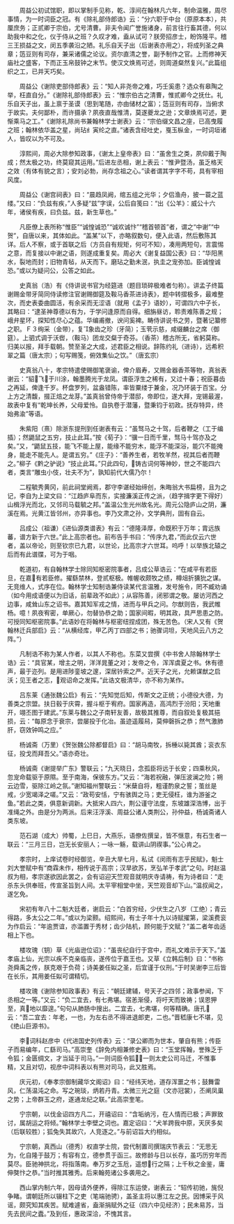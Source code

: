 <!-- { "loadSidebar": true } -->
　　周益公初试馆职，即以掌制手见称，乾、淳间在翰林凡六年，制命温雅，周尽事情，为一时词臣之冠。有《除礼部侍郎诰》云：“分六职于中台（原原本本），共厘庶务；正贰卿于宗伯，尤号清曹。非夫令闻广誉施诸身，前言往行畜其德，何以助我中和之化，仪于侍从之班？久叹才难，盍从试可？朕旁招彦士，盼饰隆平。稽三王损益之文，闵五季袭沿之陋。礼乐自天子出（后谢表亦用之），将成列圣之典章；笾豆则有司存，兼采诸儒之论议。资尔直清之誉，副予制作之官。上而修神天庙社之盛客，下而正玉帛鼓钟之末节。使汉文焕焉可述，则周道粲然复兴。”此篇组织之工，已并天巧矣。

　　周益公《谢除吏部侍郎表》云：“知人非尧帝之难，巧壬奚患？选众有皋陶之举，枉直自分。”《谢除礼部侍郎表》云：“惟宗伯古之清曹，惟贰卿今之抚仕。礼乐自天子出，虽上禀于圣谟（思到笔随，亦由储材之富）；笾豆则有司存，当俯求于故实。夫何鄙朴，而许摄承？夙夜直哉惟清，莫遂夔龙之逊；文章焕焉可述，更惭乘马之工。”《谢除礼除尚书兼翰林学士谢表》云：“宗伯缀文昌之座，已高曳履之班；翰林依华盖之星，尚玷纟寅纶之直。”诸表含经吐史，戛玉枞金，一时词垣诸人，皆叹以为不可及。

　　淳熙间，周必大除参知政事，《谢太上皇帝表》曰：“虽舍生之类，夙仰戴于陶成；然太极之功，终莫窥其运用。”后进左丞相，谢上表云：“惟尹暨汤，虽乏格天之效（有体有貌之言）；安刘必勃，尚存念祖之心。”读者谓其字字不苟，具有宰相风度。

　　周益公《谢宫祠表》曰：“晨趋凤阙，绾五组之光华；夕侣渔舟，披一蓑之蓝缕。”又曰：“负兹有疾，”人多疑“兹”字误，公后自笺曰：“出《公羊》：威公十六年，诸侯有疾，曰负兹。兹，新生草也。”

　　凡臣僚上表所称“惟臣”“诚惶诚恐”“诚欢诚忭”“稽首顿首”者，谓之“中谢”“中贺”，自唐以来，其体如此。“盖某”以下，亦略叙数句，便入此语，然后敷陈其详。后人不察，或于首联之后（方员自有规矩，何可不知），凑用两短句，言震惕之意，而复接以中谢之语，则遂成重复矣。周必大《谢复益国公表》曰：“华阳黑水，裂地而封；旧物青毡，从天而下。磨玷之勤未泯，执圭之宠弥加。臣诚惶诚恐。”或以为疑问公，公答之如此。

　　史真翁（浩）有《侍讲说书官为经筵进（题目琐碎极难者匀称）。讲孟子终篇谢赐金带牙简同侍读修注官谢赐御筵及鞍马香茶进诗表》，题中转摺极多，最难整次，而史表委曲圆活，有余采而无涩语（就用《孟子》语妙），可谓四六中子长，其略曰：“逮圣神尊德以有为，于学问逢原而自得。细旃昼访，聆责难陈善之规；峨弁星环，探知性尽心之蕴。华编甫撤，谀问奚裨。畴侍讲说书之劳，暨著记纂修之职。Ｆ３绚采（金带），复象齿之珍（牙简）；玉茕示慈，咸缀麟台之席（御筵）。上驷式调于沃辔，（鞍马）团龙交粲于奇芬。（香茶）稽古所无，省躬莫称。归美以报，拜手载朝。赞至圣之大成，述君臣之相说。辞陈约礼（进诗），远希积翠之篇（唐太宗）；句写赐笺，俯效集仙之饮。”（唐玄宗）

　　史真翁八十，孝宗特遣使赐御笔褒谕，俾介眉寿，又赐金器香茶等物，真翁表谢云：“貂飞于川涂，翰墨腾光于龙凤。谓臣浮生之稀有，又过十春；祝臣暮齿之再延，俾逢千岁。杯盘罗列，盆盎错陈，率皆粟缕于兼金，况乃环装于百宝。分上方之清馥，掇正焙之龙芽。”盖真翁曾侍帝于潜邸，帝即位，遂大拜，宠锡最渥，故表中复有“乾坤长养，父母爱怜。自执卷于潜藩，暨秉钧于初政。抚存特异，终始弗渝”等语。

　　朱紫阳（熹）除浙东提刑到任谢表有云：“虽驽马之十驾，后者鞭之（工于编插）；然鼯鼠之五穷，技止此耳。”按《荀子》：“骥一日而千里，驽马十驾亦及之矣。”又，“鼯鼠五技，能飞不能上屋，能缘不能穷木，能浮不能深浴，能穴不能掩身，能走不能先人。是谓五穷。”《庄子》：“善养生者，若牧羊然，视其后者而鞭之。”柳子《黔之驴说》“技止此耳。”只此四句，铸古词何等神妙，世之不能四六者，类言“雕虫小伎，壮夫不为”，孰知前代大儒乃尔！

　　二程毓秀黄冈，前此祠堂阙焉，郡守李谌经始缔创，朱晦翁大书扁榜，且为之记，李自为上梁文曰：“江趋庐阜而东，实接濂溪正传之派，（趋字揖字更下得好）山楫浮光而北，又邻司马载毓之邦。”盖温公生光州故名光。周元公隐庐山之阴，濂溪在焉。光黄江皆邻州，亦异事也。李乃文肃之孙，文学典刑，固有自云。

　　吕成公（祖谦）《进仙源类谱表》有云：“德隆泽厚，命既积于万年；胄远族蕃，谱方新于六世。”此上高宗者也。前布告手书曰：“传序九君，”而此仅云六世者，盖以帝论，则至钦宗已九君，以世论，比高宗才六世耳。呜呼！以举族北辕之后而有此谱牒，可为于咽。

　　乾道初，有自翰林学士除同知枢密院事者，吕成公草诰云：“在咸平有若臣旦，在嘉有若臣修。擢繇禁林，登贰枢极。帷幄收颇牧之绩，樽俎折獯狁之谋。无竞维人，式序在位。翰林学士知制诰兼侍读某代言温雅，发号施令，罔不臧劝诵（如今用成语便以为旧话，前辈政不如此）；从容陈善，闭邪谓之敬。屡访河西之边事，咸耸山东之诏书。嘉其知军戎之情，进而与甲兵之问。尔猷则告，我武帷杨。噫！夙夜宥密，单厥心，勿替协恭之助；国家间暇，明其政，具严思患之防。可授同知枢密院事。”此语妙在将翰林与枢密纽捏成团，殊无苦色。（宋人又有《贺翰林迁兵部启》云：“从横经库，甲乙丙丁四部之书；驰骤词坦，天地风云八方之阵。”）

　　凡制诰不称为某人作者，以其人不称也。东菜又尝撰《中书舍人除翰林学士诰》云：“具官某，增主之明，洋洋晁董之对；发帝之令，浑浑虞夏之书。休有德声，最于迩列。是用进陟銮坡之邃，深居钤索之严。近天子之光，允赖谋猷之启沃；见王者之志，观诏命之发挥。”此诰文极清华，亦不称为某作。

　　吕东莱《通张魏公启》有云：“先知觉后知，传斯文之正统；小德役大德，为善类之宗盟。扶日毂于庆霄，握斗枢于宥府。国家再造，高鸿烈于汾阳；天地重开，翊丕图于建武。”东莱与魏公之子南轩友善，故极其推尊，而自叙处复极其挹损，云：“每原念于衰宗，尝屡投于化冶。虽迹遥履舄，莫伸磬拆之恭；然气激肺肝，窃效钟鸣之应。”

　　杨诚斋（万里）《贺张魏公除都督启》曰：“胡马南牧，拆棰以毙其酋；衮衣东征，投戈而拜吾父。”语亦奇壮。

　　杨诚斋《谢提举广东》警联云；“九天晓日，念孤臣将远于长安；四乘秋风，忽宠命载驱于原隰。至于南海，保彼东方。”又云：“海若祝融，弹压波澜之险；朔云边雪，驱除江岭之氛。”谢知福州警联云：“米蘖自将，粗谨酌泉之誓；茧丝是戒，少宽竭泽之嗟。”又云：“政苟安恬，宁有骇舆之马；吏无侵枉，谁为游釜之鱼。”若此之类，俱意新调新。大抵宋人四六，荆公谨守法度，东坡雄深浩博，出于准绳之外。由是分为两派。后来汪浮溪、周益公诸人类荆公，孙仲益，杨诚斋诸人类东坡。

　　范石湖（成大）帅蜀，上巳日，大燕乐，语僚佐撰呈，皆不惬意，有石生者一联云：“三月三日，岂无长安丽人；一咏一觞，载讲山阴禊事。”公心肯之。

　　孝宗时，上庠试卷时经御览，辛丑大旱七月，私试《闵雨有志乎民赋》，魁士刘大誉赋中有“商霖未作，相传说于高宗；汉旱欲苏，烹弘羊于孝武”之句。时赵温叔为相，孝宗遂欲因此罢之，会有诏迎天竺观音就明庆寺请祷，有为诗者曰：“走杀东头供奉班，传宣圣旨到人间。太平宰相堂中坐，天竺观音却下山。”温叔闻之，遂乞免。

　　宋初有年八十二魁大廷者，谢启云：“白首穷经，少伏生之八岁（工绝）；青云得路，多太公之二年。”或以为梁颢。绍熙间，有士子年十九以诗赋擢第，梁溪费衮为作启云：“年逾贾谊，亦滥置于秀材；齿少陆机，顾何能于文赋？”盖二者年齿适相上下也。

　　楼攻瑰（钥）草《光庙逊位诏》：“虽丧纪自行于宫中，而礼文难示于天下。”盖孝庙上仙，光宗以疾不克亲临丧，遂传位于嘉王也。又草《立韩后制》曰：“书称尧舜禹之传，朕克艰于负荷；诗美姜任姒之圣，后宜谨于仪刑。”于时吴谢李三后皆在长乐，其用姜任姒可谓精切。

　　楼攻瑰《谢除参知政事表》有云：“朝廷建辅，号天子之四邻；政事参闻，下丞相之一等。”又云：“负二宜去，有七弗堪。宿恙渐侵，将吁天而致祷；误恩狎至，真地以靡遑。”句句从肺肠中搜出。二宜去，七弗堪，何等精确。唐孔云：“吾二宜去：年老，一也，为左右丞不得进退郎吏，二也。”晋嵇康七不堪，见《绝山巨源书》。

　　李词科赵彦中《代进国史列传表》云：“录公卿而为世本，肇自有熊；传臣子而易编年，ㄈ繇司马。”高崇奎《辞免内相兼修史表》曰：“玉堂挥翰，誉殊乏于令狐；金匮绸文，才当延于司马。”一则词臣令狐，一则太史公司马迁，不惟事精，又且对切，视彦中词科表以有熊对司马，此又胜焉。

　　庆元初，《奉孝宗御制藏华文阁诏》曰：“经纬天地，道存浑噩之书；鼓舞雷风，仁荡温沌之命。写之琬琰，炳若丹青。太微三光之庭（文亦冠裳），丕阐凤巢之势；上帝群玉之府，遂通龙纪之联。”此高崇奎笔。

　　宁宗朝，以伐金诏四方凡二，开禧诏曰：“含垢纳污，在人情而已极；声罪致讨，属胡运之将倾。”翰林学士李壁之词也。嘉定诏曰：“犬羊跨我中原，天厌多矣（后联较胜）；狐兔失其故穴，人竞逐之。”与前诏旨大约相似。

　　宁宗朝，真西山（德秀）权直学士院，尝代制置司撰瑞庆节表云：“无思无为，化自隆于鼓万；有容有立，德参贯于函三。故修龄与日以长存，虽巧历穷年而莫尽。臣驰神拱北，将指落南。奉万岁之玉卮，遥想行之隔；上千秋之金鉴，庸伸獒忭之恭。”当时推其雅秀。后来翰苑诸公多袭用之。

　　西山掌内制六年，因母请外便养，得除江东运使，谢表云：“轺传初驰，旄倪争睹。谓朝廷所以辍柱下之吏（笔端驰骋），盖圣主将以惠江左之民。因博采于风谣，颇究知其疾苦。赋难遽省，盍渐捐赋外之征（四六中见经济）；民未易苏，当先去民间之蠹。”及到任，惠政深洽，不愧其言。

